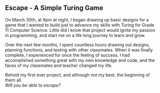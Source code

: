 <h2>Escape - A Simple Turing Game</h2>
<p>On March 30th, at 9pm at night, I began drawing up basic designs for a game that I wanted to build just to advance my skills with Turing for Grade 11 Computer Science. Little did I know that project would ignite my passion in programming, and start me on a life long journey to learn and grow.</p>
<p>Over the next few months, I spent countless hours drawing out designs, planning functions, and testing with other classmates. When it was finally complete, I experienced for once the feeling of success. I had accomplished something great with my own knowledge and code, and the faces of my classmates and teacher changed my life.</p> 
<p>Behold my first ever project, and although not my best, the beginning of them all. <br><i>Will you be able to escape?</i><p>


